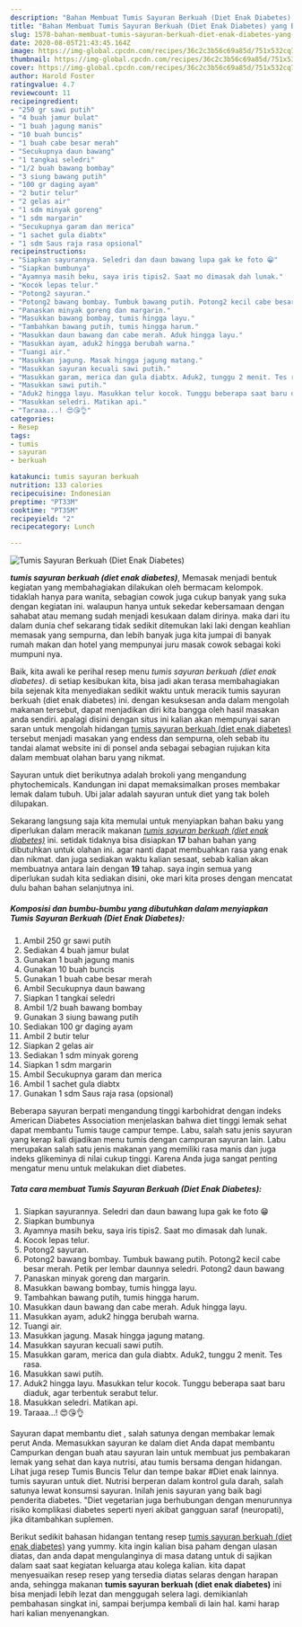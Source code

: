 ```yaml
---
description: "Bahan Membuat Tumis Sayuran Berkuah (Diet Enak Diabetes) yang Bisa Manjain Lidah"
title: "Bahan Membuat Tumis Sayuran Berkuah (Diet Enak Diabetes) yang Bisa Manjain Lidah"
slug: 1578-bahan-membuat-tumis-sayuran-berkuah-diet-enak-diabetes-yang-bisa-manjain-lidah
date: 2020-08-05T21:43:45.164Z
image: https://img-global.cpcdn.com/recipes/36c2c3b56c69a85d/751x532cq70/tumis-sayuran-berkuah-diet-enak-diabetes-foto-resep-utama.jpg
thumbnail: https://img-global.cpcdn.com/recipes/36c2c3b56c69a85d/751x532cq70/tumis-sayuran-berkuah-diet-enak-diabetes-foto-resep-utama.jpg
cover: https://img-global.cpcdn.com/recipes/36c2c3b56c69a85d/751x532cq70/tumis-sayuran-berkuah-diet-enak-diabetes-foto-resep-utama.jpg
author: Harold Foster
ratingvalue: 4.7
reviewcount: 11
recipeingredient:
- "250 gr sawi putih"
- "4 buah jamur bulat"
- "1 buah jagung manis"
- "10 buah buncis"
- "1 buah cabe besar merah"
- "Secukupnya daun bawang"
- "1 tangkai seledri"
- "1/2 buah bawang bombay"
- "3 siung bawang putih"
- "100 gr daging ayam"
- "2 butir telur"
- "2 gelas air"
- "1 sdm minyak goreng"
- "1 sdm margarin"
- "Secukupnya garam dan merica"
- "1 sachet gula diabtx"
- "1 sdm Saus raja rasa opsional"
recipeinstructions:
- "Siapkan sayurannya. Seledri dan daun bawang lupa gak ke foto 😁"
- "Siapkan bumbunya"
- "Ayamnya masih beku, saya iris tipis2. Saat mo dimasak dah lunak."
- "Kocok lepas telur."
- "Potong2 sayuran."
- "Potong2 bawang bombay. Tumbuk bawang putih. Potong2 kecil cabe besar merah. Petik per lembar daunnya seledri. Potong2 daun bawang"
- "Panaskan minyak goreng dan margarin."
- "Masukkan bawang bombay, tumis hingga layu."
- "Tambahkan bawang putih, tumis hingga harum."
- "Masukkan daun bawang dan cabe merah. Aduk hingga layu."
- "Masukkan ayam, aduk2 hingga berubah warna."
- "Tuangi air."
- "Masukkan jagung. Masak hingga jagung matang."
- "Masukkan sayuran kecuali sawi putih."
- "Masukkan garam, merica dan gula diabtx. Aduk2, tunggu 2 menit. Tes rasa."
- "Masukkan sawi putih."
- "Aduk2 hingga layu. Masukkan telur kocok. Tunggu beberapa saat baru diaduk, agar terbentuk serabut telur."
- "Masukkan seledri. Matikan api."
- "Taraaa...! 😍😘👌"
categories:
- Resep
tags:
- tumis
- sayuran
- berkuah

katakunci: tumis sayuran berkuah 
nutrition: 133 calories
recipecuisine: Indonesian
preptime: "PT33M"
cooktime: "PT35M"
recipeyield: "2"
recipecategory: Lunch

---
```



![Tumis Sayuran Berkuah (Diet Enak Diabetes)](https://img-global.cpcdn.com/recipes/36c2c3b56c69a85d/751x532cq70/tumis-sayuran-berkuah-diet-enak-diabetes-foto-resep-utama.jpg)

<b><i>tumis sayuran berkuah (diet enak diabetes)</i></b>, Memasak menjadi bentuk kegiatan yang membahagiakan dilakukan oleh bermacam kelompok. tidaklah hanya para wanita, sebagian cowok juga cukup banyak yang suka dengan kegiatan ini. walaupun hanya untuk sekedar kebersamaan dengan sahabat atau memang sudah menjadi kesukaan dalam dirinya. maka dari itu dalam dunia chef sekarang tidak sedikit ditemukan laki laki dengan keahlian memasak yang sempurna, dan lebih banyak juga kita jumpai di banyak rumah makan dan hotel yang mempunyai juru masak cowok sebagai koki mumpuni nya.

Baik, kita awali ke perihal resep menu <i>tumis sayuran berkuah (diet enak diabetes)</i>. di setiap kesibukan kita, bisa jadi akan terasa membahagiakan bila sejenak kita menyediakan sedikit waktu untuk meracik tumis sayuran berkuah (diet enak diabetes) ini. dengan kesuksesan anda dalam mengolah makanan tersebut, dapat menjadikan diri kita bangga oleh hasil masakan anda sendiri. apalagi disini dengan situs ini kalian akan mempunyai saran saran untuk mengolah hidangan <u>tumis sayuran berkuah (diet enak diabetes)</u> tersebut menjadi masakan yang endess dan sempurna, oleh sebab itu tandai alamat website ini di ponsel anda sebagai sebagian rujukan kita dalam membuat olahan baru yang nikmat.

Sayuran untuk diet berikutnya adalah brokoli yang mengandung phytochemicals. Kandungan ini dapat memaksimalkan proses membakar lemak dalam tubuh. Ubi jalar adalah sayuran untuk diet yang tak boleh dilupakan.


Sekarang langsung saja kita memulai untuk menyiapkan bahan baku yang diperlukan dalam meracik makanan <u><i>tumis sayuran berkuah (diet enak diabetes)</i></u> ini. setidak tidaknya bisa disiapkan <b>17</b> bahan bahan yang dibutuhkan untuk olahan ini. agar nanti dapat membuahkan rasa yang enak dan nikmat. dan juga sediakan waktu kalian sesaat, sebab kalian akan membuatnya antara lain dengan <b>19</b> tahap. saya ingin semua yang diperlukan sudah kita sediakan disini, oke mari kita proses dengan mencatat dulu bahan bahan selanjutnya ini.

<!--inarticleads1-->

##### Komposisi dan bumbu-bumbu yang dibutuhkan dalam menyiapkan Tumis Sayuran Berkuah (Diet Enak Diabetes):

1. Ambil 250 gr sawi putih
1. Sediakan 4 buah jamur bulat
1. Gunakan 1 buah jagung manis
1. Gunakan 10 buah buncis
1. Gunakan 1 buah cabe besar merah
1. Ambil Secukupnya daun bawang
1. Siapkan 1 tangkai seledri
1. Ambil 1/2 buah bawang bombay
1. Gunakan 3 siung bawang putih
1. Sediakan 100 gr daging ayam
1. Ambil 2 butir telur
1. Siapkan 2 gelas air
1. Sediakan 1 sdm minyak goreng
1. Siapkan 1 sdm margarin
1. Ambil Secukupnya garam dan merica
1. Ambil 1 sachet gula diabtx
1. Gunakan 1 sdm Saus raja rasa (opsional)


Beberapa sayuran berpati mengandung tinggi karbohidrat dengan indeks American Diabetes Association menjelaskan bahwa diet tinggi lemak sehat dapat membantu Tumis tauge campur tempe. Labu, salah satu jenis sayuran yang kerap kali dijadikan menu tumis dengan campuran sayuran lain. Labu merupakan salah satu jenis makanan yang memiliki rasa manis dan juga indeks glikeminya di nilai cukup tinggi. Karena Anda juga sangat penting mengatur menu untuk melakukan diet diabetes. 

<!--inarticleads2-->

##### Tata cara membuat Tumis Sayuran Berkuah (Diet Enak Diabetes):

1. Siapkan sayurannya. Seledri dan daun bawang lupa gak ke foto 😁
1. Siapkan bumbunya
1. Ayamnya masih beku, saya iris tipis2. Saat mo dimasak dah lunak.
1. Kocok lepas telur.
1. Potong2 sayuran.
1. Potong2 bawang bombay. Tumbuk bawang putih. Potong2 kecil cabe besar merah. Petik per lembar daunnya seledri. Potong2 daun bawang
1. Panaskan minyak goreng dan margarin.
1. Masukkan bawang bombay, tumis hingga layu.
1. Tambahkan bawang putih, tumis hingga harum.
1. Masukkan daun bawang dan cabe merah. Aduk hingga layu.
1. Masukkan ayam, aduk2 hingga berubah warna.
1. Tuangi air.
1. Masukkan jagung. Masak hingga jagung matang.
1. Masukkan sayuran kecuali sawi putih.
1. Masukkan garam, merica dan gula diabtx. Aduk2, tunggu 2 menit. Tes rasa.
1. Masukkan sawi putih.
1. Aduk2 hingga layu. Masukkan telur kocok. Tunggu beberapa saat baru diaduk, agar terbentuk serabut telur.
1. Masukkan seledri. Matikan api.
1. Taraaa...! 😍😘👌


Sayuran dapat membantu diet , salah satunya dengan membakar lemak perut Anda. Memasukkan sayuran ke dalam diet Anda dapat membantu Campurkan dengan buah atau sayuran lain untuk membuat jus pembakaran lemak yang sehat dan kaya nutrisi, atau tumis bersama dengan hidangan. Lihat juga resep Tumis Buncis Telur dan tempe bakar #Diet enak lainnya. tumis sayuran untuk diet. Nutrisi berperan dalam kontrol gula darah, salah satunya lewat konsumsi sayuran. Inilah jenis sayuran yang baik bagi penderita diabetes. &#34;Diet vegetarian juga berhubungan dengan menurunnya risiko komplikasi diabetes seperti nyeri akibat gangguan saraf (neuropati), jika ditambahkan suplemen. 

Berikut sedikit bahasan hidangan tentang resep <u>tumis sayuran berkuah (diet enak diabetes)</u> yang yummy. kita ingin kalian bisa paham dengan ulasan diatas, dan anda dapat mengulanginya di masa datang untuk di sajikan dalam saat saat kegiatan keluarga atau kolega kalian. kita dapat menyesuaikan resep resep yang tersedia diatas selaras dengan harapan anda, sehingga makanan <b>tumis sayuran berkuah (diet enak diabetes)</b> ini bisa menjadi lebih lezat dan menggugah selera lagi. demikianlah pembahasan singkat ini, sampai berjumpa kembali di lain hal. kami harap hari kalian menyenangkan.
